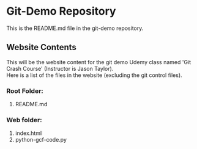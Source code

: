 # Git-Demo Repository

This is the README.md file in the git-demo repository.

## Website Contents

This will be the website content for the git demo Udemy class named 'Git Crash Course' (Instructor is Jason Taylor).  
Here is a list of the files in the website (excluding the git control files).

### Root Folder:
1.  README.md

### Web folder:
1.  index.html
2.  python-gcf-code.py
